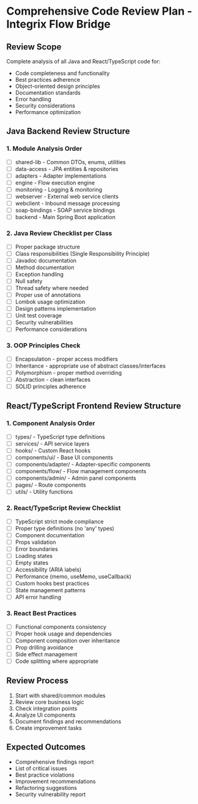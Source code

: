 # Comprehensive Code Review Plan - Integrix Flow Bridge

## Review Scope
Complete analysis of all Java and React/TypeScript code for:
- Code completeness and functionality
- Best practices adherence
- Object-oriented design principles
- Documentation standards
- Error handling
- Security considerations
- Performance optimization

## Java Backend Review Structure

### 1. Module Analysis Order
- [ ] shared-lib - Common DTOs, enums, utilities
- [ ] data-access - JPA entities & repositories  
- [ ] adapters - Adapter implementations
- [ ] engine - Flow execution engine
- [ ] monitoring - Logging & monitoring
- [ ] webserver - External web service clients
- [ ] webclient - Inbound message processing
- [ ] soap-bindings - SOAP service bindings
- [ ] backend - Main Spring Boot application

### 2. Java Review Checklist per Class
- [ ] Proper package structure
- [ ] Class responsibilities (Single Responsibility Principle)
- [ ] Javadoc documentation
- [ ] Method documentation
- [ ] Exception handling
- [ ] Null safety
- [ ] Thread safety where needed
- [ ] Proper use of annotations
- [ ] Lombok usage optimization
- [ ] Design patterns implementation
- [ ] Unit test coverage
- [ ] Security vulnerabilities
- [ ] Performance considerations

### 3. OOP Principles Check
- [ ] Encapsulation - proper access modifiers
- [ ] Inheritance - appropriate use of abstract classes/interfaces
- [ ] Polymorphism - proper method overriding
- [ ] Abstraction - clean interfaces
- [ ] SOLID principles adherence

## React/TypeScript Frontend Review Structure

### 1. Component Analysis Order
- [ ] types/ - TypeScript type definitions
- [ ] services/ - API service layers
- [ ] hooks/ - Custom React hooks
- [ ] components/ui/ - Base UI components
- [ ] components/adapter/ - Adapter-specific components
- [ ] components/flow/ - Flow management components
- [ ] components/admin/ - Admin panel components
- [ ] pages/ - Route components
- [ ] utils/ - Utility functions

### 2. React/TypeScript Review Checklist
- [ ] TypeScript strict mode compliance
- [ ] Proper type definitions (no 'any' types)
- [ ] Component documentation
- [ ] Props validation
- [ ] Error boundaries
- [ ] Loading states
- [ ] Empty states
- [ ] Accessibility (ARIA labels)
- [ ] Performance (memo, useMemo, useCallback)
- [ ] Custom hooks best practices
- [ ] State management patterns
- [ ] API error handling

### 3. React Best Practices
- [ ] Functional components consistency
- [ ] Proper hook usage and dependencies
- [ ] Component composition over inheritance
- [ ] Prop drilling avoidance
- [ ] Side effect management
- [ ] Code splitting where appropriate

## Review Process
1. Start with shared/common modules
2. Review core business logic
3. Check integration points
4. Analyze UI components
5. Document findings and recommendations
6. Create improvement tasks

## Expected Outcomes
- Comprehensive findings report
- List of critical issues
- Best practice violations
- Improvement recommendations
- Refactoring suggestions
- Security vulnerability report
